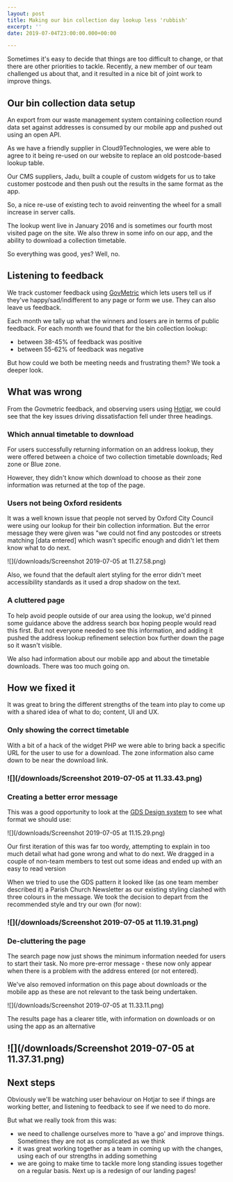 ```yaml
---
layout: post
title: Making our bin collection day lookup less 'rubbish'
excerpt: ''
date: 2019-07-04T23:00:00.000+00:00

---
```

Sometimes it's easy to decide that things are too difficult to change, or that there are other priorities to tackle. Recently, a new member of our team challenged us about that, and it resulted in a nice bit of joint work to improve things.

## Our bin collection data setup

An export from our waste management system containing collection round data set against addresses is consumed by our mobile app and pushed out using an open API.

As we have a friendly supplier in Cloud9Technologies, we were able to agree to it being re-used on our website to replace an old postcode-based lookup table.

Our CMS suppliers, Jadu, built a couple of custom widgets for us to take customer postcode and then push out the results in the same format as the app.

So, a nice re-use of existing tech to avoid reinventing the wheel for a small increase in server calls.

The lookup went live in January 2016 and is sometimes our fourth most visited page on the site. We also threw in some info on our app, and the ability to download a collection timetable.

So everything was good, yes? Well, no.

## Listening to feedback

We track customer feedback using [GovMetric](https://www.govmetric.com) which lets users tell us if they've happy/sad/indifferent to any page or form we use. They can also leave us feedback.

Each month we tally up what the winners and losers are in terms of public feedback. For each month we found that for the bin collection lookup:

* between 38-45% of feedback was positive
* between 55-62% of feedback was negative

But how could we both be meeting needs and frustrating them? We took a deeper look.

## What was wrong

From the Govmetric feedback, and observing users using [Hotjar](https://www.hotjar.com), we could see that the key issues driving dissatisfaction fell under three headings.

### Which annual timetable to download

For users successfully returning information on an address lookup, they were offered between a choice of two collection timetable downloads; Red zone or Blue zone.

However, they didn't know which download to choose as their zone information was returned at the top of the page.

### Users not being Oxford residents

It was a well known issue that people not served by Oxford City Council were using our lookup for their bin collection information. But the error message they were given was "we could not find any postcodes or streets matching \[data entered\] which wasn't specific enough and didn't let them know what to do next.

![](/downloads/Screenshot 2019-07-05 at 11.27.58.png)

Also, we found that the default alert styling for the error didn't meet accessibility standards as it used a drop shadow on the text.

### A cluttered page

To help avoid people outside of our area using the lookup, we'd pinned some guidance above the address search box hoping people would read this first. But not everyone needed to see this information, and adding it pushed the address lookup refinement selection box further down the page so it wasn't visible.

We also had information about our mobile app and about the timetable downloads. There was too much going on.

## How we fixed it

It was great to bring the different strengths of the team into play to come up with a shared idea of what to do; content, UI and UX.

### Only showing the correct timetable

With a bit of a hack of the widget PHP we were able to bring back a specific URL for the user to use for a download. The zone information also came down to be near the download link.

### ![](/downloads/Screenshot 2019-07-05 at 11.33.43.png)

### Creating a better error message

This was a good opportunity to look at the [GDS Design system](https://design-system.service.gov.uk/components/error-summary/) to see what format we should use:

![](/downloads/Screenshot 2019-07-05 at 11.15.29.png)

Our first iteration of this was far too wordy, attempting to explain in too much detail what had gone wrong and what to do next. We dragged in a couple of non-team members to test out some ideas and ended up with an easy to read version

When we tried to use the GDS pattern it looked like (as one team member described it) a Parish Church Newsletter as our existing styling clashed with three colours in the message. We took the decision to depart from the recommended style and try our own (for now):

### ![](/downloads/Screenshot 2019-07-05 at 11.19.31.png)

### De-cluttering the page

The search page now just shows the minimum information needed for users to start their task. No more pre-error message - these now only appear when there is a problem with the address entered (or not entered).

We've also removed information on this page about downloads or the mobile app as these are not relevant to the task being undertaken.

![](/downloads/Screenshot 2019-07-05 at 11.33.11.png)

The results page has a clearer title, with information on downloads or on using the app as an alternative

## ![](/downloads/Screenshot 2019-07-05 at 11.37.31.png)

## Next steps

Obviously we'll be watching user behaviour on Hotjar to see if things are working better, and listening to feedback to see if we need to do more.

But what we really took from this was:

* we need to challenge ourselves more to 'have a go' and improve things. Sometimes they are not as complicated as we think
* it was great working together as a team in coming up with the changes, using each of our strengths in adding something
* we are going to make time to tackle more long standing issues together on a regular basis. Next up is a redesign of our landing pages!